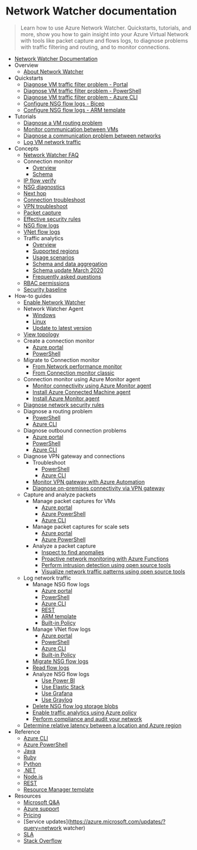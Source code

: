 # Network Watcher documentation
> Learn how to use Azure Network Watcher. Quickstarts, tutorials, and more, show you how to gain insight into your Azure Virtual Network with tools like packet capture and flows logs, to diagnose problems with traffic filtering and routing, and to monitor connections.
  - [Network Watcher Documentation](https://learn.microsoft.com/en-us/azure/network-watcher/)
  - Overview
    - [About Network Watcher](https://learn.microsoft.com/en-us/azure/network-watcher/network-watcher-overview)
  - Quickstarts
    - [Diagnose VM traffic filter problem - Portal](https://learn.microsoft.com/en-us/azure/network-watcher/diagnose-vm-network-traffic-filtering-problem)
    - [Diagnose VM traffic filter problem - PowerShell](https://learn.microsoft.com/en-us/azure/network-watcher/diagnose-vm-network-traffic-filtering-problem-powershell)
    - [Diagnose VM traffic filter problem - Azure CLI](https://learn.microsoft.com/en-us/azure/network-watcher/diagnose-vm-network-traffic-filtering-problem-cli)
    - [Configure NSG flow logs - Bicep](https://learn.microsoft.com/en-us/azure/network-watcher/quickstart-configure-network-security-group-flow-logs-from-bicep)
    - [Configure NSG flow logs - ARM template](https://learn.microsoft.com/en-us/azure/network-watcher/quickstart-configure-network-security-group-flow-logs-from-arm-template)
  - Tutorials
    - [Diagnose a VM routing problem](https://learn.microsoft.com/en-us/azure/network-watcher/diagnose-vm-network-routing-problem)
    - [Monitor communication between VMs](https://learn.microsoft.com/en-us/azure/network-watcher/monitor-vm-communication)
    - [Diagnose a communication problem between networks](https://learn.microsoft.com/en-us/azure/network-watcher/diagnose-communication-problem-between-networks)
    - [Log VM network traffic](https://learn.microsoft.com/en-us/azure/network-watcher/nsg-flow-logs-tutorial)
  - Concepts
    - [Network Watcher FAQ](https://learn.microsoft.com/en-us/azure/network-watcher/frequently-asked-questions.yml)
    - Connection monitor
      - [Overview](https://learn.microsoft.com/en-us/azure/network-watcher/connection-monitor-overview)
      - [Schema](https://learn.microsoft.com/en-us/azure/network-watcher/connection-monitor-schema)
    - [IP flow verify](https://learn.microsoft.com/en-us/azure/network-watcher/ip-flow-verify-overview)
    - [NSG diagnostics](https://learn.microsoft.com/en-us/azure/network-watcher/nsg-diagnostics-overview)
    - [Next hop](https://learn.microsoft.com/en-us/azure/network-watcher/next-hop-overview)
    - [Connection troubleshoot](https://learn.microsoft.com/en-us/azure/network-watcher/connection-troubleshoot-overview)
    - [VPN troubleshoot](https://learn.microsoft.com/en-us/azure/network-watcher/vpn-troubleshoot-overview)
    - [Packet capture](https://learn.microsoft.com/en-us/azure/network-watcher/packet-capture-overview)
    - [Effective security rules](https://learn.microsoft.com/en-us/azure/network-watcher/effective-security-rules-overview)
    - [NSG flow logs](https://learn.microsoft.com/en-us/azure/network-watcher/nsg-flow-logs-overview)
    - [VNet flow logs](https://learn.microsoft.com/en-us/azure/network-watcher/vnet-flow-logs-overview)
    - Traffic analytics
      - [Overview](https://learn.microsoft.com/en-us/azure/network-watcher/traffic-analytics)
      - [Supported regions](https://learn.microsoft.com/en-us/azure/network-watcher/supported-region-traffic-analytics)
      - [Usage scenarios](https://learn.microsoft.com/en-us/azure/network-watcher/traffic-analytics-usage-scenarios)
      - [Schema and data aggregation](https://learn.microsoft.com/en-us/azure/network-watcher/traffic-analytics-schema)
      - [Schema update March 2020](https://learn.microsoft.com/en-us/azure/network-watcher/traffic-analytics-schema-update)
      - [Frequently asked questions](https://learn.microsoft.com/en-us/azure/network-watcher/traffic-analytics-faq.yml)
    - [RBAC permissions](https://learn.microsoft.com/en-us/azure/network-watcher/required-rbac-permissions)
    - [Security baseline](https://learn.microsoft.com/security/benchmark/azure/baselines/network-watcher-security-baseline?toc=/azure/network-watcher/toc.json)
  - How-to guides
    - [Enable Network Watcher](https://learn.microsoft.com/en-us/azure/network-watcher/network-watcher-create)
    - Network Watcher Agent
      - [Windows](https://learn.microsoft.com/en-us/azure/network-watcher/network-watcher-agent-windows)
      - [Linux](https://learn.microsoft.com/en-us/azure/network-watcher/network-watcher-agent-linux)
      - [Update to latest version](https://learn.microsoft.com/en-us/azure/network-watcher/network-watcher-agent-update)
    - [View topology](https://learn.microsoft.com/en-us/azure/network-watcher/network-insights-topology)
    - Create a connection monitor
      - [Azure portal](https://learn.microsoft.com/en-us/azure/network-watcher/connection-monitor-create-using-portal)
      - [PowerShell](https://learn.microsoft.com/en-us/azure/network-watcher/connection-monitor-create-using-powershell)
    - Migrate to Connection monitor
      - [From Network performance monitor](https://learn.microsoft.com/en-us/azure/network-watcher/migrate-to-connection-monitor-from-network-performance-monitor)
      - [From Connection monitor classic](https://learn.microsoft.com/en-us/azure/network-watcher/migrate-to-connection-monitor-from-connection-monitor-classic)
    - Connection monitor using Azure Monitor agent
      - [Monitor connectivity using Azure Monitor agent](https://learn.microsoft.com/en-us/azure/network-watcher/azure-monitor-agent-with-connection-monitor)
      - [Install Azure Connected Machine agent](https://learn.microsoft.com/en-us/azure/network-watcher/connection-monitor-connected-machine-agent)
      - [Install Azure Monitor agent](https://learn.microsoft.com/en-us/azure/network-watcher/connection-monitor-install-azure-monitor-agent)
    - [Diagnose network security rules](https://learn.microsoft.com/en-us/azure/network-watcher/diagnose-network-security-rules)
    - Diagnose a routing problem
      - [PowerShell](https://learn.microsoft.com/en-us/azure/network-watcher/diagnose-vm-network-routing-problem-powershell)
      - [Azure CLI](https://learn.microsoft.com/en-us/azure/network-watcher/diagnose-vm-network-routing-problem-cli)
    - Diagnose outbound connection problems
      - [Azure portal](https://learn.microsoft.com/en-us/azure/network-watcher/connection-troubleshoot-portal)
      - [PowerShell](https://learn.microsoft.com/en-us/azure/network-watcher/connection-troubleshoot-powershell)
      - [Azure CLI](https://learn.microsoft.com/en-us/azure/network-watcher/connection-troubleshoot-cli)
    - Diagnose VPN gateway and connections
      - Troubleshoot
        - [PowerShell](https://learn.microsoft.com/en-us/azure/network-watcher/vpn-troubleshoot-powershell)
        - [Azure CLI](https://learn.microsoft.com/en-us/azure/network-watcher/vpn-troubleshoot-cli)
      - [Monitor VPN gateway with Azure Automation](https://learn.microsoft.com/en-us/azure/network-watcher/network-watcher-monitor-with-azure-automation)
      - [Diagnose on-premises connectivity via VPN gateway](https://learn.microsoft.com/en-us/azure/network-watcher/network-watcher-diagnose-on-premises-connectivity)
    - Capture and analyze packets
      - Manage packet captures for VMs
        - [Azure portal](https://learn.microsoft.com/en-us/azure/network-watcher/packet-capture-vm-portal)
        - [Azure PowerShell](https://learn.microsoft.com/en-us/azure/network-watcher/packet-capture-vm-powershell)
        - [Azure CLI](https://learn.microsoft.com/en-us/azure/network-watcher/packet-capture-vm-cli)
      - Manage packet captures for scale sets
        - [Azure portal](https://learn.microsoft.com/en-us/azure/network-watcher/network-watcher-packet-capture-manage-portal-vmss)
        - [Azure PowerShell](https://learn.microsoft.com/en-us/azure/network-watcher/network-watcher-packet-capture-manage-powershell-vmss)
      - Analyze a packet capture
        - [Inspect to find anomalies](https://learn.microsoft.com/en-us/azure/network-watcher/packet-capture-inspect)
        - [Proactive network monitoring with Azure Functions](https://learn.microsoft.com/en-us/azure/network-watcher/network-watcher-alert-triggered-packet-capture)
        - [Perform intrusion detection using open source tools](https://learn.microsoft.com/en-us/azure/network-watcher/network-watcher-intrusion-detection-open-source-tools)
        - [Visualize network traffic patterns using open source tools](https://learn.microsoft.com/en-us/azure/network-watcher/network-watcher-using-open-source-tools)
    - Log network traffic
      - Manage NSG flow logs
        - [Azure portal](https://learn.microsoft.com/en-us/azure/network-watcher/nsg-flow-logs-portal)
        - [PowerShell](https://learn.microsoft.com/en-us/azure/network-watcher/nsg-flow-logs-powershell)
        - [Azure CLI](https://learn.microsoft.com/en-us/azure/network-watcher/nsg-flow-logs-cli)
        - [REST](https://learn.microsoft.com/en-us/azure/network-watcher/nsg-flow-logs-rest)
        - [ARM template](https://learn.microsoft.com/en-us/azure/network-watcher/nsg-flow-logs-azure-resource-manager)
        - [Built-in Policy](https://learn.microsoft.com/en-us/azure/network-watcher/nsg-flow-logs-policy-portal)
      - Manage VNet flow logs
        - [Azure portal](https://learn.microsoft.com/en-us/azure/network-watcher/vnet-flow-logs-portal)
        - [PowerShell](https://learn.microsoft.com/en-us/azure/network-watcher/vnet-flow-logs-powershell)
        - [Azure CLI](https://learn.microsoft.com/en-us/azure/network-watcher/vnet-flow-logs-cli)
        - [Built-in Policy](https://learn.microsoft.com/en-us/azure/network-watcher/vnet-flow-logs-policy)
      - [Migrate NSG flow logs](https://learn.microsoft.com/en-us/azure/network-watcher/nsg-flow-logs-migrate)
      - [Read flow logs](https://learn.microsoft.com/en-us/azure/network-watcher/flow-logs-read)
      - Analyze NSG flow logs
        - [Use Power BI](https://learn.microsoft.com/en-us/azure/network-watcher/network-watcher-visualize-nsg-flow-logs-power-bi)
        - [Use Elastic Stack](https://learn.microsoft.com/en-us/azure/network-watcher/network-watcher-visualize-nsg-flow-logs-open-source-tools)
        - [Use Grafana](https://learn.microsoft.com/en-us/azure/network-watcher/network-watcher-nsg-grafana)
        - [Use Graylog](https://learn.microsoft.com/en-us/azure/network-watcher/network-watcher-analyze-nsg-flow-logs-graylog)
      - [Delete NSG flow log storage blobs](https://learn.microsoft.com/en-us/azure/network-watcher/network-watcher-delete-nsg-flow-log-blobs)
      - [Enable traffic analytics using Azure policy](https://learn.microsoft.com/en-us/azure/network-watcher/traffic-analytics-policy-portal)
      - [Perform compliance and audit your network](https://learn.microsoft.com/en-us/azure/network-watcher/network-watcher-nsg-auditing-powershell)
    - [Determine relative latency between a location and Azure region](https://learn.microsoft.com/en-us/azure/network-watcher/view-relative-latencies)
  - Reference
    - [Azure CLI](https://learn.microsoft.com/cli/azure/network/watcher)
    - [Azure PowerShell](https://learn.microsoft.com/powershell/module/az.network/)
    - [Java](https://learn.microsoft.com/java/api/com.microsoft.azure.management.network)
    - [Ruby](https://www.rubydoc.info/gems/azure_mgmt_network/Azure/Network/Mgmt/V2016_09_01/Models/NetworkWatcher)
    - [Python](https://learn.microsoft.com/python/api/overview/azure/network)
    - [.NET](https://learn.microsoft.com/dotnet/api/overview/azure/virtual-network)
    - [Node.js](https://learn.microsoft.com/javascript/api/overview/azure/arm-network-readme)
    - [REST](https://learn.microsoft.com/rest/api/network-watcher/)
    - [Resource Manager template](https://learn.microsoft.com/azure/templates/microsoft.network/networkWatchers/)
  - Resources
    - [Microsoft Q&A](https://learn.microsoft.com/answers/topics/azure-network-watcher.html)
    - [Azure support](https://azure.microsoft.com/support/)
    - [Pricing](https://azure.microsoft.com/pricing/details/network-watcher/)
    - [Service updates](https://azure.microsoft.com/updates/?query=network watcher)
    - [SLA](https://azure.microsoft.com/support/legal/sla/network-watcher/)
    - [Stack Overflow](http://stackoverflow.com/questions/tagged/network-watcher)
